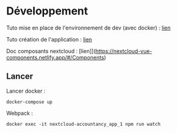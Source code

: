 # Développement

Tuto mise en place de l'environnement de dev (avec docker) : [lien](https://www.a-broad-view.com/tech-talk/setting-up-a-development-environment-to-work-on-a-new-nextcloud-app-with-docker/)

Tuto création de l'application : [lien](https://docs.nextcloud.com/server/19/developer_manual/app/tutorial.html)

Doc composants nextcloud : [lien]](https://nextcloud-vue-components.netlify.app/#/Components)

## Lancer

Lancer docker :
```
docker-compose up
```

Webpack :
```
docker exec -it nextcloud-accountancy_app_1 npm run watch
```